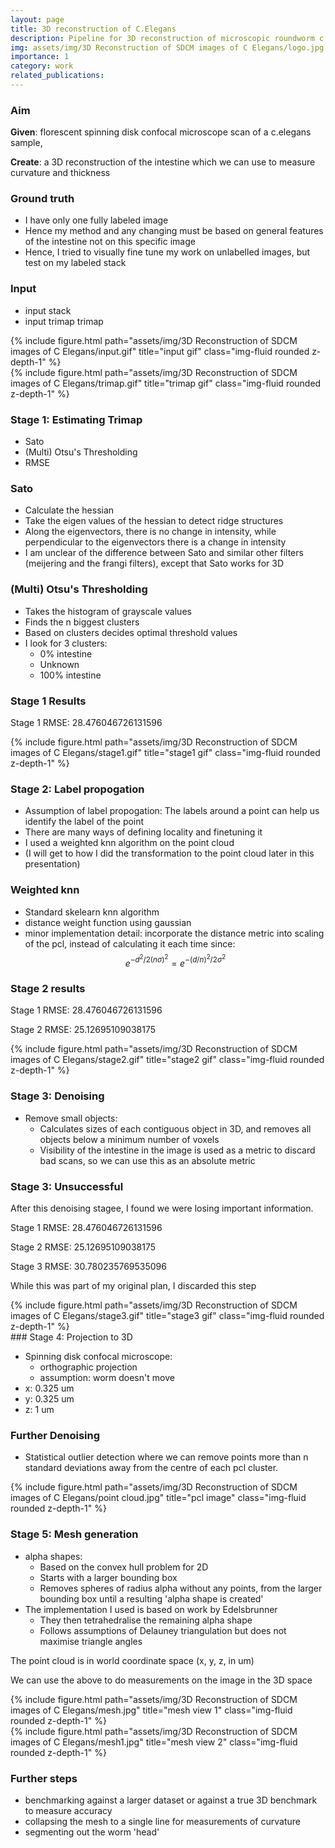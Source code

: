 ```yaml
---
layout: page
title: 3D reconstruction of C.Elegans 
description: Pipeline for 3D reconstruction of microscopic roundworm c.elegans using Spinning Disc Confocal Microscope images
img: assets/img/3D Reconstruction of SDCM images of C Elegans/logo.jpg
importance: 1
category: work
related_publications:
---
```


### Aim

**Given**: florescent spinning disk confocal microscope scan of a c.elegans sample, 

**Create**: a 3D reconstruction of the intestine which we can use to measure curvature and thickness

### Ground truth

- I have only one fully labeled image
- Hence my method and any changing must be based on general features of the intestine not on this specific image
- Hence, I tried to visually fine tune my work on unlabelled images, but test on my labeled stack

### Input

- input stack
- input trimap trimap

<div class="row justify-content-sm-center">
    <div class="col-sm mt-3 mt-md-0">
        {% include figure.html path="assets/img/3D Reconstruction of SDCM images of C Elegans/input.gif" title="input gif" class="img-fluid rounded z-depth-1" %}
    </div>
    <div class="col-sm mt-3 mt-md-0">
        {% include figure.html path="assets/img/3D Reconstruction of SDCM images of C Elegans/trimap.gif" title="trimap gif" class="img-fluid rounded z-depth-1" %}
    </div>
</div>

### Stage 1: Estimating Trimap

- Sato
- (Multi) Otsu's Thresholding
- RMSE

### Sato

- Calculate the hessian
- Take the eigen values of the hessian to detect ridge structures
- Along the eigenvectors, there is no change in intensity, while perpendicular to the eigenvectors there is a change in intensity
- I am unclear of the difference between Sato and similar other filters (meijering and the frangi filters), except that Sato works for 3D

### (Multi) Otsu's Thresholding

- Takes the histogram of grayscale values
- Finds the n biggest clusters
- Based on clusters decides optimal threshold values
- I look for 3 clusters:
	- 0% intestine
	- Unknown
	- 100% intestine

### Stage 1 Results
Stage 1 RMSE: 28.476046726131596

<div class="row justify-content-sm-center">
    <div class="col-sm mt-3 mt-md-0">
        {% include figure.html path="assets/img/3D Reconstruction of SDCM images of C Elegans/stage1.gif" title="stage1 gif" class="img-fluid rounded z-depth-1" %}
    </div>
</div>

### Stage 2: Label propogation

- Assumption of label propogation: The labels around a point can help us identify the label of the point
- There are many ways of defining locality and finetuning it
- I used a weighted knn algorithm on the point cloud
- (I will get to how I did the transformation to the point cloud later in this presentation)

### Weighted knn

- Standard skelearn knn algorithm
- distance weight function using gaussian
- minor implementation detail:
incorporate the distance metric into scaling of the pcl, instead of calculating it each time since:
$$e^{-d^{2}/2 (n\sigma)^{2}} = e^{-(d/n)^{2}/2 \sigma^{2}}$$

### Stage 2 results
Stage 1 RMSE: 28.476046726131596

Stage 2 RMSE: 25.12695109038175

<div class="row justify-content-sm-center">
    <div class="col-sm mt-3 mt-md-0">
        {% include figure.html path="assets/img/3D Reconstruction of SDCM images of C Elegans/stage2.gif" title="stage2 gif" class="img-fluid rounded z-depth-1" %}
    </div>
</div>


### Stage 3: Denoising
- Remove small objects:
	- Calculates sizes of each contiguous object in 3D, and removes all objects below a minimum number of voxels
	- Visibility of the intestine in the image is used as a metric to discard bad scans, so we can use this as an absolute metric

### Stage 3: Unsuccessful

After this denoising stagee, I found we were losing important information. 

Stage 1 RMSE: 28.476046726131596

Stage 2 RMSE: 25.12695109038175

Stage 3 RMSE: 30.780235769535096

While this was part of my original plan, I discarded this step

<div class="row justify-content-sm-center">
    <div class="col-sm mt-3 mt-md-0">
        {% include figure.html path="assets/img/3D Reconstruction of SDCM images of C Elegans/stage3.gif" title="stage3 gif" class="img-fluid rounded z-depth-1" %}
    </div>
</div>
### Stage 4: Projection to 3D

- Spinning disk confocal microscope:
	- orthographic projection
	- assumption: worm doesn't move
- x: 0.325 um
- y: 0.325 um
- z: 1 um

### Further Denoising

- Statistical outlier detection where we can remove points more than n standard deviations away from the centre of each pcl cluster.

<div class="row justify-content-sm-center">
    <div class="col-sm mt-3 mt-md-0">
        {% include figure.html path="assets/img/3D Reconstruction of SDCM images of C Elegans/point cloud.jpg" title="pcl image" class="img-fluid rounded z-depth-1" %}
    </div>
</div>

### Stage 5: Mesh generation

- alpha shapes:
	- Based on the convex hull problem for 2D
	- Starts with a larger bounding box
	- Removes spheres of radius alpha without any points, from the larger bounding box until a resulting 'alpha shape is created'
- The implementation I used is based on work by Edelsbrunner
	- They then tetrahedralise the remaining alpha shape
	- Follows assumptions of Delauney triangulation but does not maximise triangle angles 

The point cloud is in world coordinate space (x, y, z, in um)

We can use the above to do measurements on the image in the 3D space

<div class="row justify-content-sm-center">
    <div class="col-sm mt-3 mt-md-0">
        {% include figure.html path="assets/img/3D Reconstruction of SDCM images of C Elegans/mesh.jpg" title="mesh view 1" class="img-fluid rounded z-depth-1" %}
    </div>
    <div class="col-sm mt-3 mt-md-0">
        {% include figure.html path="assets/img/3D Reconstruction of SDCM images of C Elegans/mesh1.jpg" title="mesh view 2" class="img-fluid rounded z-depth-1" %}
    </div>
</div>


### Further steps
- benchmarking against a larger dataset or against a true 3D benchmark to measure accuracy
- collapsing the mesh to a single line for measurements of curvature
- segmenting out the worm 'head'
